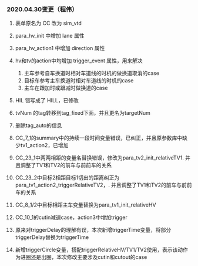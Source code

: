 ### **2020.04.30变更（程伟）**

1. 表单原名为 CC 改为 sim_vtd
2. para_hv_init 中增加 lane 属性
3. para_hv_action1 中增加 direction 属性
4. hv和tv的action中均增加 trigger_event 属性，用来解决
   1. 主车参考自车换道时相对车道线的时机的做换道取消的case
   2. 目标车参考主车换道时相对车道线的时机的case
   3. 主车在跟加时或跟减时做换道的case



1. HIL 错写成了 HILL，已修改
2. tvNum 的tag转移到tag_fixed下面，并且更名为targetNum
3. 删除tag_auto的信息
4. CC_7_1的summary中的持续一段时间变量错误，已纠正，并且原参数库中缺少tv1_action2，已增加
5. CC_23_1中两两相距的变量名替换错误，修改为para_tv2_init_relativeTV1. 并且调整了TV1和TV2的前车与前前车的关系
6. CC_23_2中目标2相距目标1切出的距离纠正为para_tv1_action2_triggerRelativeTV2，. 并且调整了TV1和TV2的前车与前前车的关系
7. CC_8_1/2中目标相距主车变量替换为para_tv1_init_relativeHV
8. CC_10_1的cutin减速case，action3中增加trigger
9. 原来对triggerDelay的理解有误，本次新增triggerTime变量，将部分triggerDelay替换为triggerTime
10. 新增triggerCircle变量，搭配triggerRelativeHV/TV1/TV2使用，表示该动作为进圈还是出圈，本次修改主要涉及cutin和cutout的case